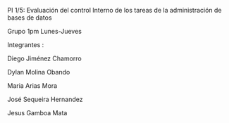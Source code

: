 PI 1/5: Evaluación del control Interno de los tareas de la administración de bases de datos

Grupo 1pm Lunes-Jueves

Integrantes : 

Diego Jiménez Chamorro 

Dylan Molina Obando

Maria Arias Mora

José Sequeira Hernandez

Jesus Gamboa Mata
